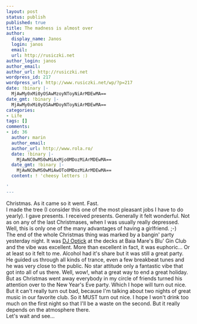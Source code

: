 ```yaml
---
layout: post
status: publish
published: true
title: The madness is almost over
author:
  display_name: Janos
  login: janos
  email: 
  url: http://rusiczki.net
author_login: janos
author_email: 
author_url: http://rusiczki.net
wordpress_id: 217
wordpress_url: http://www.rusiczki.net/wp/?p=217
date: !binary |-
  MjAwMy0xMi0yOSAwMzoyNToyNiArMDEwMA==
date_gmt: !binary |-
  MjAwMy0xMi0yOSAwMDoyNToyNiArMDEwMA==
categories:
- Life
tags: []
comments:
- id: 36
  author: marin
  author_email: 
  author_url: http://www.rola.ro/
  date: !binary |-
    MjAwNC0wMS0wMiAxMjo0MDozMiArMDEwMA==
  date_gmt: !binary |-
    MjAwNC0wMS0wMiAwOTo0MDozMiArMDEwMA==
  content: ! 'cheesy letters :)

'
---
```

<p>Christmas. As it came so it went. Fast.<br />
I made the tree (I consider this one of the most pleasant jobs I have to do yearly). I gave presents. I received presents. Generally it felt wonderful. Not as on any of the last Christmases, when I was usually really depressed. Well, this is only one of the many advantages of having a girlfriend. ;-)<br />
The end of the whole Christmas thing was marked by a bangin' party yesterday night. It was <a href="http://www.mixed.ro/artisti/dj_optick/">DJ Optick</a> at the decks at Baia Mare's Blu' Gin Club and the vibe was excellent. More than excellent in fact, it was euphoric... Or at least so it felt to me. Alcohol had it's share but it was still a great party. He guided us through all kinds of trance, even a few breakbeat tunes and he was very close to the public. No star attitude only a fantastic vibe that got into all of us there. Well, wow!, what a great way to end a great holiday.<br />
But as Christmas went away everybody in my circle of friends turned his attention over to the New Year's Eve party. Which I hope will turn out nice. But it can't really turn out bad, because I'm talking about two nights of great music in our favorite club. So it MUST turn out nice. I hope I won't drink too much on the first night so that I'll be a waste on the second. But it really depends on the atmosphere there.<br />
Let's wait and see...</p>
